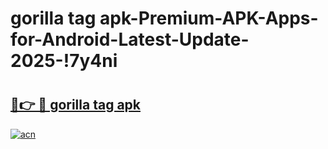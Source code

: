 # gorilla tag apk-Premium-APK-Apps-for-Android-Latest-Update-2025-!7y4ni

# <h2><a href="https://googleone.com">🔗👉 🔴 gorilla tag apk</a></h2>

[![acn](https://github.com/user-attachments/assets/0f9c940e-d8b0-45ae-aac7-cd30a18b3e1c)](https://googleone.com)

